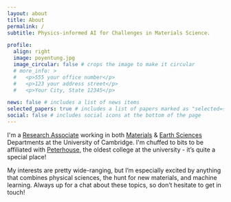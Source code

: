 ```yaml
---
layout: about
title: About
permalink: /
subtitle: Physics-informed AI for Challenges in Materials Science.

profile:
  align: right
  image: poyentung.jpg
  image_circular: false # crops the image to make it circular
  # more_info: >
  #   <p>555 your office number</p>
  #   <p>123 your address street</p>
  #   <p>Your City, State 12345</p>

news: false # includes a list of news items
selected_papers: true # includes a list of papers marked as "selected={true}"
social: false # includes social icons at the bottom of the page
---
```


I'm a [Research Associate](https://www.esc.cam.ac.uk/staff/dr-po-yen-tung) working in both [Materials](https://www.emg.msm.cam.ac.uk/) & [Earth Sciences](https://www.esc.cam.ac.uk/) Departments at the University of Cambridge. I'm chuffed to bits to be affiliated with [Peterhouse](https://www.pet.cam.ac.uk/), the oldest college at the university - it’s quite a special place! 

My interests are pretty wide-ranging, but I’m especially excited by anything that combines physical sciences, the hunt for new materials, and machine learning. Always up for a chat about these topics, so don’t hesitate to get in touch!

<!-- I obtained my PhD in Materials Science from [Max Planck Instuitute for Sustainable Materials](https://www.mpie.de/en), where I was supervised by [Prof. Dirk Raabe](https://www.mpie.de/person/43164/2763408) and [Dr Michael Herbig](https://www.mpie.de/person/43136). My first half of PhD contres around sustainable materials, extending the lifespan of engineering materials and contributing the sustainable development of energy. -->